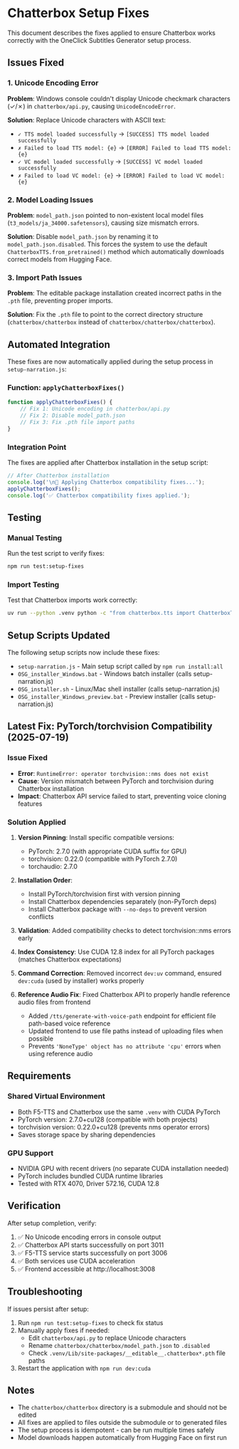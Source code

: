 # Chatterbox Setup Fixes

This document describes the fixes applied to ensure Chatterbox works correctly with the OneClick Subtitles Generator setup process.

## Issues Fixed

### 1. Unicode Encoding Error
**Problem**: Windows console couldn't display Unicode checkmark characters (✓/✗) in `chatterbox/api.py`, causing `UnicodeEncodeError`.

**Solution**: Replace Unicode characters with ASCII text:
- `✓ TTS model loaded successfully` → `[SUCCESS] TTS model loaded successfully`
- `✗ Failed to load TTS model: {e}` → `[ERROR] Failed to load TTS model: {e}`
- `✓ VC model loaded successfully` → `[SUCCESS] VC model loaded successfully`
- `✗ Failed to load VC model: {e}` → `[ERROR] Failed to load VC model: {e}`

### 2. Model Loading Issues
**Problem**: `model_path.json` pointed to non-existent local model files (`t3_models/ja_34000.safetensors`), causing size mismatch errors.

**Solution**: Disable `model_path.json` by renaming it to `model_path.json.disabled`. This forces the system to use the default `ChatterboxTTS.from_pretrained()` method which automatically downloads correct models from Hugging Face.

### 3. Import Path Issues
**Problem**: The editable package installation created incorrect paths in the `.pth` file, preventing proper imports.

**Solution**: Fix the `.pth` file to point to the correct directory structure (`chatterbox/chatterbox` instead of `chatterbox/chatterbox/chatterbox`).

## Automated Integration

These fixes are now automatically applied during the setup process in `setup-narration.js`:

### Function: `applyChatterboxFixes()`
```javascript
function applyChatterboxFixes() {
    // Fix 1: Unicode encoding in chatterbox/api.py
    // Fix 2: Disable model_path.json
    // Fix 3: Fix .pth file import paths
}
```

### Integration Point
The fixes are applied after Chatterbox installation in the setup script:
```javascript
// After Chatterbox installation
console.log('\n🔧 Applying Chatterbox compatibility fixes...');
applyChatterboxFixes();
console.log('✅ Chatterbox compatibility fixes applied.');
```

## Testing

### Manual Testing
Run the test script to verify fixes:
```bash
npm run test:setup-fixes
```

### Import Testing
Test that Chatterbox imports work correctly:
```bash
uv run --python .venv python -c "from chatterbox.tts import ChatterboxTTS; from chatterbox.vc import ChatterboxVC; print('[SUCCESS] Imports work')"
```

## Setup Scripts Updated

The following setup scripts now include these fixes:
- `setup-narration.js` - Main setup script called by `npm run install:all`
- `OSG_installer_Windows.bat` - Windows batch installer (calls setup-narration.js)
- `OSG_installer.sh` - Linux/Mac shell installer (calls setup-narration.js)
- `OSG_installer_Windows_preview.bat` - Preview installer (calls setup-narration.js)

## Latest Fix: PyTorch/torchvision Compatibility (2025-07-19)

### Issue Fixed
- **Error**: `RuntimeError: operator torchvision::nms does not exist`
- **Cause**: Version mismatch between PyTorch and torchvision during Chatterbox installation
- **Impact**: Chatterbox API service failed to start, preventing voice cloning features

### Solution Applied
1. **Version Pinning**: Install specific compatible versions:
   - PyTorch: 2.7.0 (with appropriate CUDA suffix for GPU)
   - torchvision: 0.22.0 (compatible with PyTorch 2.7.0)
   - torchaudio: 2.7.0

2. **Installation Order**:
   - Install PyTorch/torchvision first with version pinning
   - Install Chatterbox dependencies separately (non-PyTorch deps)
   - Install Chatterbox package with `--no-deps` to prevent version conflicts

3. **Validation**: Added compatibility checks to detect torchvision::nms errors early

4. **Index Consistency**: Use CUDA 12.8 index for all PyTorch packages (matches Chatterbox expectations)

5. **Command Correction**: Removed incorrect `dev:uv` command, ensured `dev:cuda` (used by installer) works properly

6. **Reference Audio Fix**: Fixed Chatterbox API to properly handle reference audio files from frontend
   - Added `/tts/generate-with-voice-path` endpoint for efficient file path-based voice reference
   - Updated frontend to use file paths instead of uploading files when possible
   - Prevents `'NoneType' object has no attribute 'cpu'` errors when using reference audio

## Requirements

### Shared Virtual Environment
- Both F5-TTS and Chatterbox use the same `.venv` with CUDA PyTorch
- PyTorch version: 2.7.0+cu128 (compatible with both projects)
- torchvision version: 0.22.0+cu128 (prevents nms operator errors)
- Saves storage space by sharing dependencies

### GPU Support
- NVIDIA GPU with recent drivers (no separate CUDA installation needed)
- PyTorch includes bundled CUDA runtime libraries
- Tested with RTX 4070, Driver 572.16, CUDA 12.8

## Verification

After setup completion, verify:
1. ✅ No Unicode encoding errors in console output
2. ✅ Chatterbox API starts successfully on port 3011
3. ✅ F5-TTS service starts successfully on port 3006
4. ✅ Both services use CUDA acceleration
5. ✅ Frontend accessible at http://localhost:3008

## Troubleshooting

If issues persist after setup:
1. Run `npm run test:setup-fixes` to check fix status
2. Manually apply fixes if needed:
   - Edit `chatterbox/api.py` to replace Unicode characters
   - Rename `chatterbox/chatterbox/model_path.json` to `.disabled`
   - Check `.venv/Lib/site-packages/__editable__.chatterbox*.pth` file paths
3. Restart the application with `npm run dev:cuda`

## Notes

- The `chatterbox/chatterbox` directory is a submodule and should not be edited
- All fixes are applied to files outside the submodule or to generated files
- The setup process is idempotent - can be run multiple times safely
- Model downloads happen automatically from Hugging Face on first run
